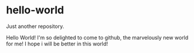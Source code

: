 # hello-world
Just another repository.

Hello World!
I'm so delighted to come to github, the marvelously new world for me! I hope i will be better in this world!
